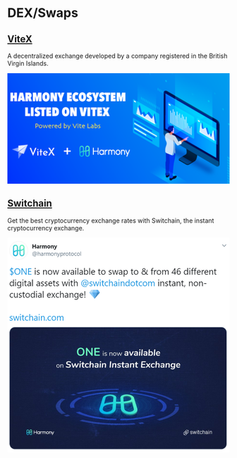 # DEX/Swaps

## [ViteX](https://vitex.net/)

A decentralized exchange developed by a company registered in the British Virgin Islands.

![](../../../.gitbook/assets/vitex-harmony-announcement%20%281%29%20%281%29%20%281%29%20%281%29.png)

## [Switchain](https://www.switchain.com/)

Get the best cryptocurrency exchange rates with Switchain, the instant cryptocurrency exchange.

![](../../../.gitbook/assets/switchain-tweet.png)

